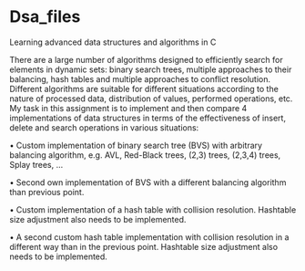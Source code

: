# Dsa_files
Learning advanced data structures and algorithms in C

There are a large number of algorithms designed to efficiently search for elements in dynamic sets: binary search trees,
multiple approaches to their balancing, hash tables and multiple approaches to conflict resolution. Different algorithms
are suitable for different situations according to the nature of processed data, distribution of values, performed operations,
etc. My task in this assignment is to implement and then compare 4 implementations of data structures in terms of the effectiveness
of insert, delete and search operations in various situations:

• Custom implementation of binary search tree (BVS) with arbitrary balancing algorithm, e.g. AVL, Red-Black trees, (2,3) trees,
(2,3,4) trees, Splay trees, ...

• Second own implementation of BVS with a different balancing algorithm than previous point.

• Custom implementation of a hash table with collision resolution. Hashtable size adjustment also needs to be implemented.

•  A second custom hash table implementation with collision resolution in a different way than in the previous point. 
Hashtable size adjustment also needs to be implemented.
